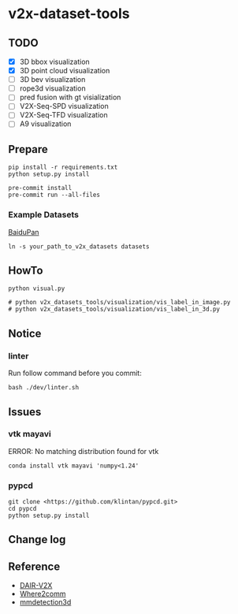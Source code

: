# v2x-dataset-tools

## TODO

- [x] 3D bbox visualization
- [x] 3D point cloud visualization
- [ ] 3D bev visualization
- [ ] rope3d visualization
- [ ] pred fusion with gt visialization
- [ ] V2X-Seq-SPD visualization
- [ ] V2X-Seq-TFD visualization
- [ ] A9 visualization

## Prepare

```shell
pip install -r requirements.txt
python setup.py install

pre-commit install
pre-commit run --all-files
```

### Example Datasets

[BaiduPan](https://pan.baidu.com/s/1Bj97xzdT6i6c-NBPxnsWRA?pwd=6puw)

```shell
ln -s your_path_to_v2x_datasets datasets
```

## HowTo

```shell
python visual.py

# python v2x_datasets_tools/visualization/vis_label_in_image.py
# python v2x_datasets_tools/visualization/vis_label_in_3d.py
```

## Notice

### linter

Run follow command before you commit:

```shell
bash ./dev/linter.sh
```

## Issues

### vtk mayavi

ERROR: No matching distribution found for vtk

```shell
conda install vtk mayavi 'numpy<1.24'
```

### pypcd

```shell
git clone <https://github.com/klintan/pypcd.git>
cd pypcd
python setup.py install
```

## Change log

## Reference

- [DAIR-V2X](https://github.com/AIR-THU/DAIR-V2X)
- [Where2comm](https://github.com/MediaBrain-SJTU/Where2comm)
- [mmdetection3d](https://github.com/openmmlab/mmdetection3d)
